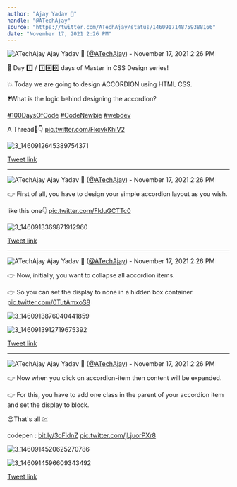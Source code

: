 ```yaml
---
author: "Ajay Yadav 🎯"
handle: "@ATechAjay"
source: "https://twitter.com/ATechAjay/status/1460917148759388166"
date: "November 17, 2021 2:26 PM"
---
```

![ATechAjay](https://pbs.twimg.com/profile_images/1485567675111981057/mLsrcZdB_normal.jpg)
Ajay Yadav 🎯 ([@ATechAjay](https://twitter.com/ATechAjay)) - November 17, 2021 2:26 PM

💚 Day 1️⃣ / 1️⃣0️⃣0️⃣ days of Master in CSS Design series!

💥 Today we are going to design ACCORDION using HTML CSS.

❓What is the logic behind designing the accordion?

[#100DaysOfCode](https://twitter.com/hashtag/100DaysOfCode)
[#CodeNewbie](https://twitter.com/hashtag/CodeNewbie)  [#webdev](https://twitter.com/hashtag/webdev)

A Thread🧵👇 [pic.twitter.com/FkcvkKhiV2](https://twitter.com/ATechAjay/status/1460917148759388166/photo/1)

![3_1460912645389754371](https://pbs.twimg.com/media/FEY0T4xVIAMM7u8.jpg)

[Tweet link](https://twitter.com/ATechAjay/status/1460917148759388166)

---

![ATechAjay](https://pbs.twimg.com/profile_images/1485567675111981057/mLsrcZdB_normal.jpg)
Ajay Yadav 🎯 ([@ATechAjay](https://twitter.com/ATechAjay)) - November 17, 2021 2:26 PM

👉 First of all, you have to design your simple accordion layout as you wish.

like this one👇 [pic.twitter.com/FIduGCTTc0](https://twitter.com/ATechAjay/status/1460917163322077184/photo/1)

![3_1460913369871912960](https://pbs.twimg.com/media/FEY0-DrVkAAMjzQ.jpg)

[Tweet link](https://twitter.com/ATechAjay/status/1460917163322077184)

---

![ATechAjay](https://pbs.twimg.com/profile_images/1485567675111981057/mLsrcZdB_normal.jpg)
Ajay Yadav 🎯 ([@ATechAjay](https://twitter.com/ATechAjay)) - November 17, 2021 2:26 PM

👉 Now, initially, you want to collapse all accordion items.

👉 So you can set the display to none in a hidden box container. [pic.twitter.com/0TutAmxoS8](https://twitter.com/ATechAjay/status/1460917178706776067/photo/1)

![3_1460913876040441859](https://pbs.twimg.com/media/FEY1bhTUYAMwe-3.jpg)

![3_1460913912719675392](https://pbs.twimg.com/media/FEY1dp8VEAAoqZY.jpg)

[Tweet link](https://twitter.com/ATechAjay/status/1460917178706776067)

---

![ATechAjay](https://pbs.twimg.com/profile_images/1485567675111981057/mLsrcZdB_normal.jpg)
Ajay Yadav 🎯 ([@ATechAjay](https://twitter.com/ATechAjay)) - November 17, 2021 2:26 PM

👉 Now when you click on accordion-item then content will be expanded.

👉 For this, you have to add one class in the parent of your accordion item and set the display to block.

😍That's all 💹

codepen : [bit.ly/3oFidnZ](https://bit.ly/3oFidnZ) [pic.twitter.com/jLjuorPXr8](https://twitter.com/ATechAjay/status/1460917193969864706/photo/1)

![3_1460914520625270786](https://pbs.twimg.com/media/FEY2BCkUUAIjr3g.jpg)

![3_1460914596609343492](https://pbs.twimg.com/media/FEY2FdoVQAQv-3f.jpg)

[Tweet link](https://twitter.com/ATechAjay/status/1460917193969864706)
